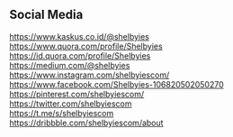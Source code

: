 ## Social Media

https://www.kaskus.co.id/@shelbyies <br/>
https://www.quora.com/profile/Shelbyies <br/>
https://id.quora.com/profile/Shelbyies <br/>
https://medium.com/@shelbyies <br/>
https://www.instagram.com/shelbyiescom/ <br/>
https://www.facebook.com/Shelbyies-106820502050270 <br/>
https://pinterest.com/shelbyiescom/ <br/>
https://twitter.com/shelbyiescom <br/>
https://t.me/s/shelbyiescom <br/>
https://dribbble.com/shelbyiescom/about <br/>
